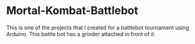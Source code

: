 # Mortal-Kombat-Battlebot
This is one of the projects that I created for a battlebot tournament using Arduino. 
This battle bot has a grinder attached in front of it.
